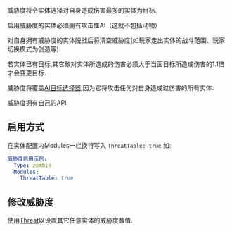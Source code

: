 威胁度将令实体选择对自身造成伤害最多的实体为目标.

启用威胁度的实体必须拥有攻击性AI（这就不包括动物）

对自身拥有威胁度的实体脱战后将清空威胁度(如玩家走出实体的战斗范围、玩家切换模式为创造等).

若实体已有目标,其它敌对实体所造成的伤害必须大于当面目标所造成伤害的1.1倍才会变更目标.

威胁度将覆盖[AI目标选择器](实体/AI),因为它将攻击任何对自身造成过伤害的所有实体.

威胁度拥有自己的API.

启用方式
------

在实体配置内Modules一栏换行写入 `ThreatTable: true` 如:

```yml
威胁度启用示例:
  Type: zombie
  Modules:
    ThreatTable: true
```

修改威胁度
-----------------

使用[Threat](/技能/列表/threat(设置威胁度))以设置其它任意实体的威胁度数值.